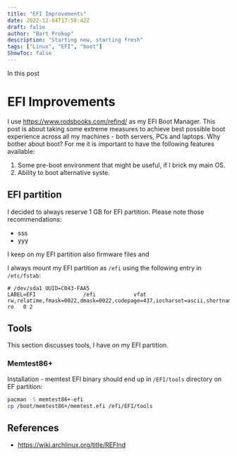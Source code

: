 ```yaml
---
title: "EFI Improvements"
date: 2022-12-04T17:58:42Z
draft: false
author: "Bart Prokop"
description: "Starting new, starting fresh"
tags: ["Linux", "EFI", "boot"]
ShowToc: false
---
```


In this post

# EFI Improvements

I use https://www.rodsbooks.com/refind/ as my EFI Boot Manager.
This post is about taking some extreme measures to achieve best possible boot experience across all my machines - both servers, PCs and laptops.
Why bother about boot?
For me it is important to have the following features available:

1. Some pre-boot environment that might be useful, if I brick my main OS.
2. Ability to boot alternative syste.

## EFI partition

I decided to always reserve 1 GB for EFI partition. Please note those recommendations:

- sss
- yyy

I keep on my EFI partition also firmware files and 

I always mount my EFI partition as `/efi` using the following entry in `/etc/fstab`:

```
# /dev/sda1 UUID=C043-FAA5
LABEL=EFI               /efi            vfat            rw,relatime,fmask=0022,dmask=0022,codepage=437,iocharset=ascii,shortname=mixed,utf8,errors=remount-ro   0 2
```

## Tools

This section discusses tools, I have on my EFI partition.

### Memtest86+

Installation - memtest EFI binary should end up in `/EFI/tools` directory on EF partition:

```bash
pacman -S memtest86+-efi
cp /boot/memtest86+/memtest.efi /efi/EFI/tools
```

## References

- https://wiki.archlinux.org/title/REFInd
